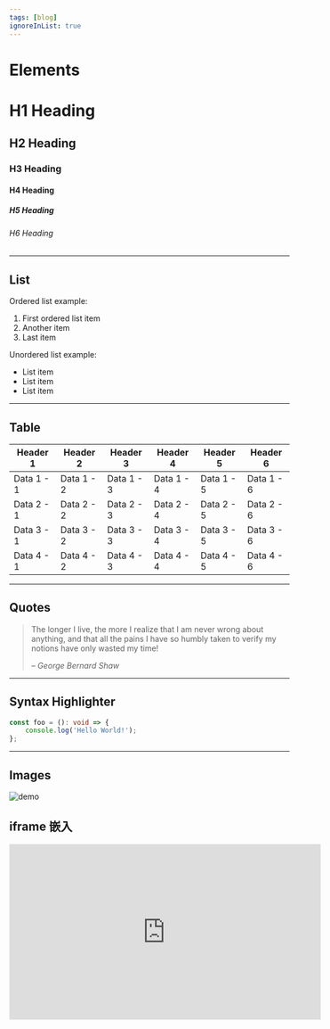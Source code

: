 ```yaml
---
tags: [blog]
ignoreInList: true
---
```


# Elements

# H1 Heading

## H2 Heading

### H3 Heading

#### H4 Heading

##### H5 Heading

###### H6 Heading

---

## List

Ordered list example:

1. First ordered list item
2. Another item
3. Last item

Unordered list example:

-   List item
-   List item
-   List item

---

## Table

| Header 1   | Header 2   | Header 3   | Header 4   | Header 5   | Header 6   |
| ---------- | ---------- | ---------- | ---------- | ---------- | ---------- |
| Data 1 - 1 | Data 1 - 2 | Data 1 - 3 | Data 1 - 4 | Data 1 - 5 | Data 1 - 6 |
| Data 2 - 1 | Data 2 - 2 | Data 2 - 3 | Data 2 - 4 | Data 2 - 5 | Data 2 - 6 |
| Data 3 - 1 | Data 3 - 2 | Data 3 - 3 | Data 3 - 4 | Data 3 - 5 | Data 3 - 6 |
| Data 4 - 1 | Data 4 - 2 | Data 4 - 3 | Data 4 - 4 | Data 4 - 5 | Data 4 - 6 |

---

## Quotes

> The longer I live, the more I realize that I am never wrong about anything, and that all the pains I have so humbly
> taken to verify my notions have only wasted my time!
>
> <cite>– George Bernard Shaw</cite>

---

## Syntax Highlighter

```ts
const foo = (): void => {
    console.log('Hello World!');
};
```

---

## Images

![demo](https://picsum.photos/2000/1000)

## iframe 嵌入

<iframe width="560" height="315" src="https://www.youtube.com/embed/xisN1iPO03A" title="YouTube video player" frameborder="0" allow="accelerometer; autoplay; clipboard-write; encrypted-media; gyroscope; picture-in-picture" allowfullscreen></iframe>
